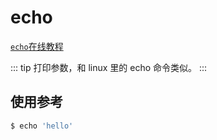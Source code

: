 # echo

[`echo`在线教程](https://arthas.aliyun.com/doc/arthas-tutorials.html?language=cn&id=command-echo)

::: tip
打印参数，和 linux 里的 echo 命令类似。
:::

## 使用参考

```bash
$ echo 'hello'
```
